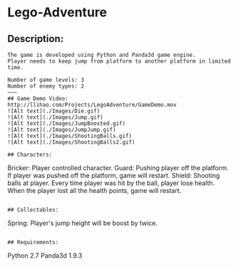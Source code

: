 # Lego-Adventure


## Description:
~~~~
The game is developed using Python and Panda3d game engine.
Player needs to keep jump from platform to another platform in limited time.
~~~~

~~~~
Number of game levels: 3
Number of enemy types: 2
~~~
## Game Demo Video:
http://llihao.com/Projects/LegoAdventure/GameDemo.mov
![Alt text](./Images/Die.gif)
![Alt text](./Images/Jump.gif)
![Alt text](./Images/JumpBoosted.gif)
![Alt text](./Images/JumpJump.gif)
![Alt text](./Images/ShootingBalls.gif)
![Alt text](./Images/ShootingBalls2.gif)

## Characters:
~~~~
Bricker:
    Player controlled character.
Guard:
    Pushing player off the platform.
    If player was pushed off the platform, game will restart.
Shield:
    Shooting balls at player.
    Every time player was hit by the ball, player lose health.
    When the player lost all the health points, game will restart.
~~~~

## Collectables:
~~~~
Spring:
    Player's jump height will be boost by twice.
~~~~

## Requirements:
~~~~
Python 2.7
Panda3d 1.9.3
~~~~
